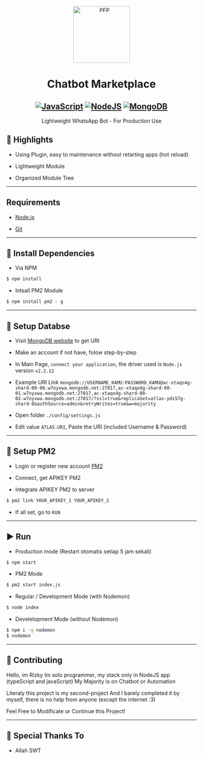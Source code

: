 <div align="center">
<img src="https://i.ibb.co/gFwRBkd/lolhuman.png" width="150" height="150" border="0" alt="PFP">

# Chatbot Marketplace

<p align="center">

</p>

## [![JavaScript](https://img.shields.io/badge/JavaScript-d6cc0f?style=for-the-badge&logo=javascript&logoColor=white)](https://www.javascript.com) [![NodeJS](https://img.shields.io/badge/Node.js-43853D?style=for-the-badge&logo=node.js&logoColor=white)](https://nodejs.org/) [![MongoDB](https://img.shields.io/badge/MongoDB-43853D?style=for-the-badge&logo=mongodb&logoColor=white)](https://mongodb.com)

Lightweight WhatsApp Bot - For Production Use

</div>

## 📑 Highlights

-   Using Plugin, easy to maintenance without retarting apps (hot reload)

-   Lightweight Module

-   Organized Module Tree

---

## Requirements

- [Node.js](https://nodejs.org/en/)

- [Git](https://git-scm.com/downloads)

---

## 📌 Install Dependencies

-   Via NPM

```cmd
$ npm install
```

-   Intsall PM2 Module

```cmd
$ npm install pm2 - g
```

---

## 📕 Setup Databse

-   Visit [MongoDB website](https://www.mongodb.com/) to get URI

-   Make an account if not have, folow step-by-step

-   In Main Page, `connect your application`, the driver used is `Node.js` version `v2.2.12`

-   Example URI Link `mongodb://USERNAME_KAMU:PASSWORD_KAMU@ac-xtaqo4g-shard-00-00.w7oyxwa.mongodb.net:27017,ac-xtaqo4g-shard-00-01.w7oyxwa.mongodb.net:27017,ac-xtaqo4g-shard-00-02.w7oyxwa.mongodb.net:27017/?ssl=true&replicaSet=atlas-yds57g-shard-0&authSource=admin&retryWrites=true&w=majority`

-   Open folder `./config/settings.js`

-   Edit value `ATLAS.URI`, Paste the URI (included Username & Password)

---

## 📗 Setup PM2

-   Login or register new account [PM2](pm2.io)

-   Connect, get APIKEY PM2

-   Integrate APIKEY PM2 to server 

```cmd
$ pm2 link YOUR_APIKEY_1 YOUR_APIKEY_2
```

-   If all set, go to `RUN`

---

## ▶️ Run

-   Production mode (Restart otomatis setiap 5 jam sekali)

```cmd
$ npm start
```

-   PM2 Mode

```cmd
$ pm2 start index.js
```

-   Regular / Development Mode (with Nodemon)

```cmd
$ node index
```

-   Develelopment Mode (without Nodemon)

```cmd
$ npm i -g nodemon
$ nodemon
```

---

## 💪 Contributing

Hello, im Rizky
Im solo programmer, my stack only in NodeJS app (typeScript and javaScript)
My Majority is on Chatbot or Automation

Literaly this project is my second-project
And I barely completed it by myself, there is no help from anyone (except the internet :3)

Feel Free to Modificate or Continue this Project!

---

## 🙏 Special Thanks To

-   Allah SWT

